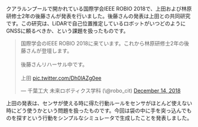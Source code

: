 クアラルンプールで開かれている国際学会IEEE ROBIO 2018で、上田および林原研修士2年の後藤さんが発表を行いました。後藤さんの発表は上田との共同研究です。この研究は、LiDARで自己位置推定しているロボットがいつどのようにGNSSに頼るべきか、という課題を扱ったものです。

<blockquote class="twitter-tweet" data-partner="tweetdeck"><p lang="ja" dir="ltr">国際学会のIEEE ROBIO 2018に来ています。これから林原研修士2年の後藤さんが登壇します。<br><br>後藤さんリハーサル中です。<br><br>上田 <a href="https://t.co/Dh0lAZg0ee">pic.twitter.com/Dh0lAZg0ee</a></p>&mdash; 千葉工大 未来ロボティクス学科 (\@robo_cit) <a href="https://twitter.com/robo_cit/status/1073404506958774272?ref_src=twsrc%5Etfw">December 14, 2018</a></blockquote>
<script async src="https://platform.twitter.com/widgets.js" charset="utf-8"></script>

上田の発表は、センサが使える時に得た行動ルールをセンサがほとんど使えない時にどう使うかという問題を扱ったものです。今回は袋の中に手を突っ込んでものを探すという行動をシンプルなシミュレータで生成したことを発表しました。


